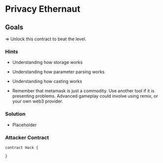 # Privacy Ethernaut

## Goals

=> Unlock this contract to beat the level.

### Hints

- Understanding how storage works

- Understanding how parameter parsing works

- Understanding how casting works

- Remember that metamask is just a commodity. Use another tool if it is presenting problems. Advanced gameplay could involve using remix, or your own web3 provider.

### Solution

- Placeholder

### Attacker Contract

```solidity
contract Hack {

}
```
